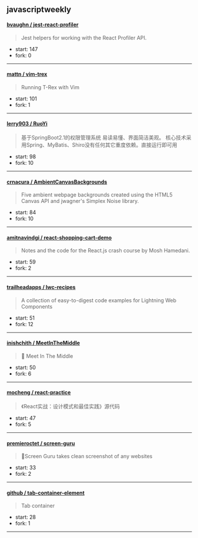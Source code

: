 ## javascriptweekly

#### [bvaughn / jest-react-profiler](https://github.com/bvaughn/jest-react-profiler)

> Jest helpers for working with the React Profiler API.

+ start: 147
+ fork: 0

----


#### [mattn / vim-trex](https://github.com/mattn/vim-trex)

> Running T-Rex with Vim

+ start: 101
+ fork: 1

----


#### [lerry903 / RuoYi](https://github.com/lerry903/RuoYi)

> 基于SpringBoot2.1的权限管理系统 易读易懂、界面简洁美观。 核心技术采用Spring、MyBatis、Shiro没有任何其它重度依赖。直接运行即可用

+ start: 98
+ fork: 10

----


#### [crnacura / AmbientCanvasBackgrounds](https://github.com/crnacura/AmbientCanvasBackgrounds)

> Five ambient webpage backgrounds created using the HTML5 Canvas API and jwagner's Simplex Noise library.

+ start: 84
+ fork: 10

----


#### [amitnavindgi / react-shopping-cart-demo](https://github.com/amitnavindgi/react-shopping-cart-demo)

> Notes and the code for the React.js crash course by Mosh Hamedani.

+ start: 59
+ fork: 2

----


#### [trailheadapps / lwc-recipes](https://github.com/trailheadapps/lwc-recipes)

> A collection of easy-to-digest code examples for Lightning Web Components

+ start: 51
+ fork: 12

----


#### [inishchith / MeetInTheMiddle](https://github.com/inishchith/MeetInTheMiddle)

> 👬 Meet In The Middle

+ start: 50
+ fork: 6

----


#### [mocheng / react-practice](https://github.com/mocheng/react-practice)

> 《React实战：设计模式和最佳实践》源代码

+ start: 47
+ fork: 5

----


#### [premieroctet / screen-guru](https://github.com/premieroctet/screen-guru)

> 🔮Screen Guru takes clean screenshot of any websites

+ start: 33
+ fork: 2

----


#### [github / tab-container-element](https://github.com/github/tab-container-element)

> Tab container

+ start: 28
+ fork: 1

----

